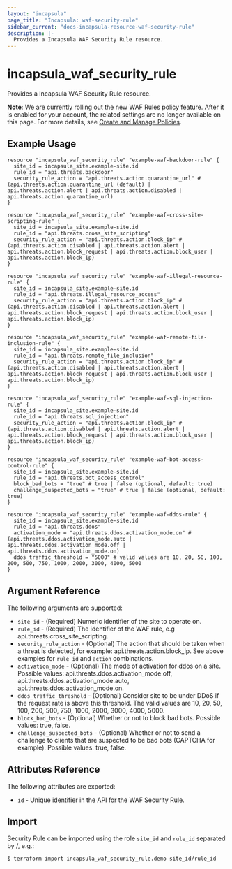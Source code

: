 ```yaml
---
layout: "incapsula"
page_title: "Incapsula: waf-security-rule"
sidebar_current: "docs-incapsula-resource-waf-security-rule"
description: |-
  Provides a Incapsula WAF Security Rule resource.
---
```


# incapsula_waf_security_rule

Provides a Incapsula WAF Security Rule resource. 

**Note**: We are currently rolling out the new WAF Rules policy feature. After it is enabled for your account, the related settings are no longer available on this page. For more details, see
 [Create and Manage Policies](https://docs.imperva.com/bundle/cloud-application-security/page/policies.htm).

## Example Usage

```hcl
resource "incapsula_waf_security_rule" "example-waf-backdoor-rule" {
  site_id = incapsula_site.example-site.id
  rule_id = "api.threats.backdoor"
  security_rule_action = "api.threats.action.quarantine_url" # (api.threats.action.quarantine_url (default) | api.threats.action.alert | api.threats.action.disabled | api.threats.action.quarantine_url)
}

resource "incapsula_waf_security_rule" "example-waf-cross-site-scripting-rule" {
  site_id = incapsula_site.example-site.id
  rule_id = "api.threats.cross_site_scripting"
  security_rule_action = "api.threats.action.block_ip" # (api.threats.action.disabled | api.threats.action.alert | api.threats.action.block_request | api.threats.action.block_user | api.threats.action.block_ip)
}

resource "incapsula_waf_security_rule" "example-waf-illegal-resource-rule" {
  site_id = incapsula_site.example-site.id
  rule_id = "api.threats.illegal_resource_access"
  security_rule_action = "api.threats.action.block_ip" # (api.threats.action.disabled | api.threats.action.alert | api.threats.action.block_request | api.threats.action.block_user | api.threats.action.block_ip)
}

resource "incapsula_waf_security_rule" "example-waf-remote-file-inclusion-rule" {
  site_id = incapsula_site.example-site.id
  rule_id = "api.threats.remote_file_inclusion"
  security_rule_action = "api.threats.action.block_ip" # (api.threats.action.disabled | api.threats.action.alert | api.threats.action.block_request | api.threats.action.block_user | api.threats.action.block_ip)
}

resource "incapsula_waf_security_rule" "example-waf-sql-injection-rule" {
  site_id = incapsula_site.example-site.id
  rule_id = "api.threats.sql_injection"
  security_rule_action = "api.threats.action.block_ip" # (api.threats.action.disabled | api.threats.action.alert | api.threats.action.block_request | api.threats.action.block_user | api.threats.action.block_ip)
}

resource "incapsula_waf_security_rule" "example-waf-bot-access-control-rule" {
  site_id = incapsula_site.example-site.id
  rule_id = "api.threats.bot_access_control"
  block_bad_bots = "true" # true | false (optional, default: true)
  challenge_suspected_bots = "true" # true | false (optional, default: true)
}

resource "incapsula_waf_security_rule" "example-waf-ddos-rule" {
  site_id = incapsula_site.example-site.id
  rule_id = "api.threats.ddos"
  activation_mode = "api.threats.ddos.activation_mode.on" # (api.threats.ddos.activation_mode.auto | api.threats.ddos.activation_mode.off | api.threats.ddos.activation_mode.on)
  ddos_traffic_threshold = "5000" # valid values are 10, 20, 50, 100, 200, 500, 750, 1000, 2000, 3000, 4000, 5000
}
```

## Argument Reference

The following arguments are supported:

* `site_id` - (Required) Numeric identifier of the site to operate on.
* `rule_id` - (Required) The identifier of the WAF rule, e.g api.threats.cross_site_scripting.
* `security_rule_action` - (Optional) The action that should be taken when a threat is detected, for example: api.threats.action.block_ip. See above examples for `rule_id` and `action` combinations.
* `activation_mode` - (Optional) The mode of activation for ddos on a site. Possible values: api.threats.ddos.activation_mode.off, api.threats.ddos.activation_mode.auto, api.threats.ddos.activation_mode.on.
* `ddos_traffic_threshold` - (Optional) Consider site to be under DDoS if the request rate is above this threshold. The valid values are 10, 20, 50, 100, 200, 500, 750, 1000, 2000, 3000, 4000, 5000.
* `block_bad_bots` - (Optional) Whether or not to block bad bots. Possible values: true, false.
* `challenge_suspected_bots` - (Optional) Whether or not to send a challenge to clients that are suspected to be bad bots (CAPTCHA for example). Possible values: true, false.

## Attributes Reference

The following attributes are exported:

* `id` - Unique identifier in the API for the WAF Security Rule.

## Import

Security Rule can be imported using the role `site_id` and `rule_id` separated by /, e.g.:

```
$ terraform import incapsula_waf_security_rule.demo site_id/rule_id
```